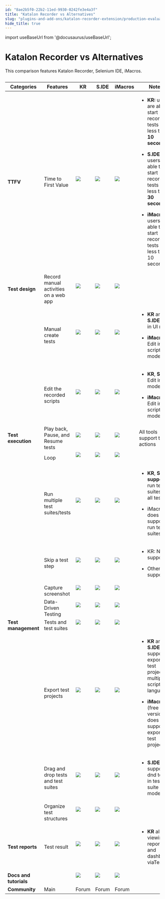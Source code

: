 ```yaml
---
id: "8ae2b5f0-22b2-11ed-9930-0242fe3e4a3f"
title: "Katalon Recorder vs Alternatives"
slug: "plugins-and-add-ons/katalon-recorder-extension/production-evaluation-center/katalon-recorder-vs-alternatives"
hide_title: true
---
```

import useBaseUrl from '@docusaurus/useBaseUrl';

  

# <a id="id" class="anchor_top_offset"/><a id="ariaid-title1" class="anchor_top_offset"/>Katalon Recorder vs Alternatives

  
    
<p xmlns="http://www.w3.org/1999/xhtml" className="p">This comparison features Katalon Recorder, Selenium IDE,   iMacros.</p> 
    
<table xmlns="http://www.w3.org/1999/xhtml" className="table anchor_top_offset" id="id__f15d5642-16ca-4098-b4eb-3ec603e1f2fa"><caption /><thead className="thead">     <tr className>       <th className="entry anchor_top_offset" id="id__f15d5642-16ca-4098-b4eb-3ec603e1f2fa__entry__1">         <strong className="ph b">Categories</strong>       </th>       <th className="entry anchor_top_offset" id="id__f15d5642-16ca-4098-b4eb-3ec603e1f2fa__entry__2">         <strong className="ph b">Features</strong>       </th>       <th className="entry anchor_top_offset" id="id__f15d5642-16ca-4098-b4eb-3ec603e1f2fa__entry__3">         <strong className="ph b">KR</strong>       </th>       <th className="entry anchor_top_offset" id="id__f15d5642-16ca-4098-b4eb-3ec603e1f2fa__entry__4">         <strong className="ph b">S.IDE</strong>       </th>       <th className="entry anchor_top_offset" id="id__f15d5642-16ca-4098-b4eb-3ec603e1f2fa__entry__5">         <strong className="ph b">iMacros</strong>       </th>       <th className="entry anchor_top_offset" id="id__f15d5642-16ca-4098-b4eb-3ec603e1f2fa__entry__6">         <strong className="ph b">Notes</strong>       </th>     </tr>   </thead><tbody className="tbody">     <tr className>       <td className="entry" headers="id__f15d5642-16ca-4098-b4eb-3ec603e1f2fa__entry__1 id__f15d5642-16ca-4098-b4eb-3ec603e1f2fa__entry__2 id__f15d5642-16ca-4098-b4eb-3ec603e1f2fa__entry__3 id__f15d5642-16ca-4098-b4eb-3ec603e1f2fa__entry__4 id__f15d5642-16ca-4098-b4eb-3ec603e1f2fa__entry__5 id__f15d5642-16ca-4098-b4eb-3ec603e1f2fa__entry__6 ">         <strong className="ph b">TTFV</strong>       </td>       <td className="entry" headers="id__f15d5642-16ca-4098-b4eb-3ec603e1f2fa__entry__1 id__f15d5642-16ca-4098-b4eb-3ec603e1f2fa__entry__2 id__f15d5642-16ca-4098-b4eb-3ec603e1f2fa__entry__3 id__f15d5642-16ca-4098-b4eb-3ec603e1f2fa__entry__4 id__f15d5642-16ca-4098-b4eb-3ec603e1f2fa__entry__5 id__f15d5642-16ca-4098-b4eb-3ec603e1f2fa__entry__6 ">Time to First Value</td>       <td className="entry" headers="id__f15d5642-16ca-4098-b4eb-3ec603e1f2fa__entry__1 id__f15d5642-16ca-4098-b4eb-3ec603e1f2fa__entry__2 id__f15d5642-16ca-4098-b4eb-3ec603e1f2fa__entry__3 id__f15d5642-16ca-4098-b4eb-3ec603e1f2fa__entry__4 id__f15d5642-16ca-4098-b4eb-3ec603e1f2fa__entry__5 id__f15d5642-16ca-4098-b4eb-3ec603e1f2fa__entry__6 ">         <img className="image" src={useBaseUrl("https://raw.githubusercontent.com/katalon-studio/docs-images/master/katalon-recorder/docs/jtbd/katalon-recorder-vs-selenium-ide/image1.png")} /><br /><br />       </td>       <td className="entry" headers="id__f15d5642-16ca-4098-b4eb-3ec603e1f2fa__entry__1 id__f15d5642-16ca-4098-b4eb-3ec603e1f2fa__entry__2 id__f15d5642-16ca-4098-b4eb-3ec603e1f2fa__entry__3 id__f15d5642-16ca-4098-b4eb-3ec603e1f2fa__entry__4 id__f15d5642-16ca-4098-b4eb-3ec603e1f2fa__entry__5 id__f15d5642-16ca-4098-b4eb-3ec603e1f2fa__entry__6 ">         <img className="image" src={useBaseUrl("https://raw.githubusercontent.com/katalon-studio/docs-images/master/katalon-recorder/docs/jtbd/katalon-recorder-vs-selenium-ide/image2.png")} /><br /><br />       </td>       <td className="entry" headers="id__f15d5642-16ca-4098-b4eb-3ec603e1f2fa__entry__1 id__f15d5642-16ca-4098-b4eb-3ec603e1f2fa__entry__2 id__f15d5642-16ca-4098-b4eb-3ec603e1f2fa__entry__3 id__f15d5642-16ca-4098-b4eb-3ec603e1f2fa__entry__4 id__f15d5642-16ca-4098-b4eb-3ec603e1f2fa__entry__5 id__f15d5642-16ca-4098-b4eb-3ec603e1f2fa__entry__6 ">         <img className="image" src={useBaseUrl("https://raw.githubusercontent.com/katalon-studio/docs-images/master/katalon-recorder/docs/jtbd/katalon-recorder-vs-selenium-ide/image1.png")} /><br /><br />       </td>       <td className="entry" headers="id__f15d5642-16ca-4098-b4eb-3ec603e1f2fa__entry__1 id__f15d5642-16ca-4098-b4eb-3ec603e1f2fa__entry__2 id__f15d5642-16ca-4098-b4eb-3ec603e1f2fa__entry__3 id__f15d5642-16ca-4098-b4eb-3ec603e1f2fa__entry__4 id__f15d5642-16ca-4098-b4eb-3ec603e1f2fa__entry__5 id__f15d5642-16ca-4098-b4eb-3ec603e1f2fa__entry__6 ">         <ul className="ul">           <li className="li">             <p className="p">               <strong className="ph b">KR:</strong> users are able to start recording tests in               less than <strong className="ph b">10 seconds</strong>             </p>           </li>           <li className="li">             <p className="p">               <strong className="ph b">S.IDE:</strong> users are able to start recording tests               in less then <strong className="ph b">30 seconds</strong>             </p>           </li>           <li className="li">             <p className="p">               <strong className="ph b">iMacros:</strong> users are able to start recording               tests in less than 10 seconds</p>           </li>         </ul>       </td>     </tr>     <tr className>       <td className="entry" headers="id__f15d5642-16ca-4098-b4eb-3ec603e1f2fa__entry__1 id__f15d5642-16ca-4098-b4eb-3ec603e1f2fa__entry__2 id__f15d5642-16ca-4098-b4eb-3ec603e1f2fa__entry__3 id__f15d5642-16ca-4098-b4eb-3ec603e1f2fa__entry__4 id__f15d5642-16ca-4098-b4eb-3ec603e1f2fa__entry__5 id__f15d5642-16ca-4098-b4eb-3ec603e1f2fa__entry__6 ">         <strong className="ph b">Test design</strong>       </td>       <td className="entry" headers="id__f15d5642-16ca-4098-b4eb-3ec603e1f2fa__entry__1 id__f15d5642-16ca-4098-b4eb-3ec603e1f2fa__entry__2 id__f15d5642-16ca-4098-b4eb-3ec603e1f2fa__entry__3 id__f15d5642-16ca-4098-b4eb-3ec603e1f2fa__entry__4 id__f15d5642-16ca-4098-b4eb-3ec603e1f2fa__entry__5 id__f15d5642-16ca-4098-b4eb-3ec603e1f2fa__entry__6 ">Record manual activities on a web app</td>       <td className="entry" headers="id__f15d5642-16ca-4098-b4eb-3ec603e1f2fa__entry__1 id__f15d5642-16ca-4098-b4eb-3ec603e1f2fa__entry__2 id__f15d5642-16ca-4098-b4eb-3ec603e1f2fa__entry__3 id__f15d5642-16ca-4098-b4eb-3ec603e1f2fa__entry__4 id__f15d5642-16ca-4098-b4eb-3ec603e1f2fa__entry__5 id__f15d5642-16ca-4098-b4eb-3ec603e1f2fa__entry__6 ">         <img className="image" src={useBaseUrl("https://raw.githubusercontent.com/katalon-studio/docs-images/master/katalon-recorder/docs/jtbd/katalon-recorder-vs-selenium-ide/image1.png")} /><br /><br />       </td>       <td className="entry" headers="id__f15d5642-16ca-4098-b4eb-3ec603e1f2fa__entry__1 id__f15d5642-16ca-4098-b4eb-3ec603e1f2fa__entry__2 id__f15d5642-16ca-4098-b4eb-3ec603e1f2fa__entry__3 id__f15d5642-16ca-4098-b4eb-3ec603e1f2fa__entry__4 id__f15d5642-16ca-4098-b4eb-3ec603e1f2fa__entry__5 id__f15d5642-16ca-4098-b4eb-3ec603e1f2fa__entry__6 ">         <img className="image" src={useBaseUrl("https://raw.githubusercontent.com/katalon-studio/docs-images/master/katalon-recorder/docs/jtbd/katalon-recorder-vs-selenium-ide/image1.png")} /><br /><br />       </td>       <td className="entry" headers="id__f15d5642-16ca-4098-b4eb-3ec603e1f2fa__entry__1 id__f15d5642-16ca-4098-b4eb-3ec603e1f2fa__entry__2 id__f15d5642-16ca-4098-b4eb-3ec603e1f2fa__entry__3 id__f15d5642-16ca-4098-b4eb-3ec603e1f2fa__entry__4 id__f15d5642-16ca-4098-b4eb-3ec603e1f2fa__entry__5 id__f15d5642-16ca-4098-b4eb-3ec603e1f2fa__entry__6 ">         <img className="image" src={useBaseUrl("https://raw.githubusercontent.com/katalon-studio/docs-images/master/katalon-recorder/docs/jtbd/katalon-recorder-vs-selenium-ide/image1.png")} /><br /><br />       </td>       <td className="entry" headers="id__f15d5642-16ca-4098-b4eb-3ec603e1f2fa__entry__1 id__f15d5642-16ca-4098-b4eb-3ec603e1f2fa__entry__2 id__f15d5642-16ca-4098-b4eb-3ec603e1f2fa__entry__3 id__f15d5642-16ca-4098-b4eb-3ec603e1f2fa__entry__4 id__f15d5642-16ca-4098-b4eb-3ec603e1f2fa__entry__5 id__f15d5642-16ca-4098-b4eb-3ec603e1f2fa__entry__6 ">       </td></tr>     <tr className>       <td className="entry" headers="id__f15d5642-16ca-4098-b4eb-3ec603e1f2fa__entry__1 id__f15d5642-16ca-4098-b4eb-3ec603e1f2fa__entry__2 id__f15d5642-16ca-4098-b4eb-3ec603e1f2fa__entry__3 id__f15d5642-16ca-4098-b4eb-3ec603e1f2fa__entry__4 id__f15d5642-16ca-4098-b4eb-3ec603e1f2fa__entry__5 id__f15d5642-16ca-4098-b4eb-3ec603e1f2fa__entry__6 ">       </td><td className="entry" headers="id__f15d5642-16ca-4098-b4eb-3ec603e1f2fa__entry__1 id__f15d5642-16ca-4098-b4eb-3ec603e1f2fa__entry__2 id__f15d5642-16ca-4098-b4eb-3ec603e1f2fa__entry__3 id__f15d5642-16ca-4098-b4eb-3ec603e1f2fa__entry__4 id__f15d5642-16ca-4098-b4eb-3ec603e1f2fa__entry__5 id__f15d5642-16ca-4098-b4eb-3ec603e1f2fa__entry__6 ">Manual create tests</td>       <td className="entry" headers="id__f15d5642-16ca-4098-b4eb-3ec603e1f2fa__entry__1 id__f15d5642-16ca-4098-b4eb-3ec603e1f2fa__entry__2 id__f15d5642-16ca-4098-b4eb-3ec603e1f2fa__entry__3 id__f15d5642-16ca-4098-b4eb-3ec603e1f2fa__entry__4 id__f15d5642-16ca-4098-b4eb-3ec603e1f2fa__entry__5 id__f15d5642-16ca-4098-b4eb-3ec603e1f2fa__entry__6 ">         <img className="image" src={useBaseUrl("https://raw.githubusercontent.com/katalon-studio/docs-images/master/katalon-recorder/docs/jtbd/katalon-recorder-vs-selenium-ide/image1.png")} /><br /><br />       </td>       <td className="entry" headers="id__f15d5642-16ca-4098-b4eb-3ec603e1f2fa__entry__1 id__f15d5642-16ca-4098-b4eb-3ec603e1f2fa__entry__2 id__f15d5642-16ca-4098-b4eb-3ec603e1f2fa__entry__3 id__f15d5642-16ca-4098-b4eb-3ec603e1f2fa__entry__4 id__f15d5642-16ca-4098-b4eb-3ec603e1f2fa__entry__5 id__f15d5642-16ca-4098-b4eb-3ec603e1f2fa__entry__6 ">         <img className="image" src={useBaseUrl("https://raw.githubusercontent.com/katalon-studio/docs-images/master/katalon-recorder/docs/jtbd/katalon-recorder-vs-selenium-ide/image1.png")} /><br /><br />       </td>       <td className="entry" headers="id__f15d5642-16ca-4098-b4eb-3ec603e1f2fa__entry__1 id__f15d5642-16ca-4098-b4eb-3ec603e1f2fa__entry__2 id__f15d5642-16ca-4098-b4eb-3ec603e1f2fa__entry__3 id__f15d5642-16ca-4098-b4eb-3ec603e1f2fa__entry__4 id__f15d5642-16ca-4098-b4eb-3ec603e1f2fa__entry__5 id__f15d5642-16ca-4098-b4eb-3ec603e1f2fa__entry__6 ">         <img className="image" src={useBaseUrl("https://raw.githubusercontent.com/katalon-studio/docs-images/master/katalon-recorder/docs/jtbd/katalon-recorder-vs-selenium-ide/image1.png")} /><br /><br />       </td>       <td className="entry" headers="id__f15d5642-16ca-4098-b4eb-3ec603e1f2fa__entry__1 id__f15d5642-16ca-4098-b4eb-3ec603e1f2fa__entry__2 id__f15d5642-16ca-4098-b4eb-3ec603e1f2fa__entry__3 id__f15d5642-16ca-4098-b4eb-3ec603e1f2fa__entry__4 id__f15d5642-16ca-4098-b4eb-3ec603e1f2fa__entry__5 id__f15d5642-16ca-4098-b4eb-3ec603e1f2fa__entry__6 ">         <ul className="ul">           <li className="li">             <p className="p">               <strong className="ph b">KR</strong> and <strong className="ph b">S.IDE</strong>: Edit in UI               mode</p>           </li>           <li className="li">             <p className="p">               <strong className="ph b">iMacros</strong>: Edit in scripting mode</p>           </li>         </ul>       </td>     </tr>     <tr className>       <td className="entry" headers="id__f15d5642-16ca-4098-b4eb-3ec603e1f2fa__entry__1 id__f15d5642-16ca-4098-b4eb-3ec603e1f2fa__entry__2 id__f15d5642-16ca-4098-b4eb-3ec603e1f2fa__entry__3 id__f15d5642-16ca-4098-b4eb-3ec603e1f2fa__entry__4 id__f15d5642-16ca-4098-b4eb-3ec603e1f2fa__entry__5 id__f15d5642-16ca-4098-b4eb-3ec603e1f2fa__entry__6 ">       </td><td className="entry" headers="id__f15d5642-16ca-4098-b4eb-3ec603e1f2fa__entry__1 id__f15d5642-16ca-4098-b4eb-3ec603e1f2fa__entry__2 id__f15d5642-16ca-4098-b4eb-3ec603e1f2fa__entry__3 id__f15d5642-16ca-4098-b4eb-3ec603e1f2fa__entry__4 id__f15d5642-16ca-4098-b4eb-3ec603e1f2fa__entry__5 id__f15d5642-16ca-4098-b4eb-3ec603e1f2fa__entry__6 ">Edit the recorded scripts</td>       <td className="entry" headers="id__f15d5642-16ca-4098-b4eb-3ec603e1f2fa__entry__1 id__f15d5642-16ca-4098-b4eb-3ec603e1f2fa__entry__2 id__f15d5642-16ca-4098-b4eb-3ec603e1f2fa__entry__3 id__f15d5642-16ca-4098-b4eb-3ec603e1f2fa__entry__4 id__f15d5642-16ca-4098-b4eb-3ec603e1f2fa__entry__5 id__f15d5642-16ca-4098-b4eb-3ec603e1f2fa__entry__6 ">         <img className="image" src={useBaseUrl("https://raw.githubusercontent.com/katalon-studio/docs-images/master/katalon-recorder/docs/jtbd/katalon-recorder-vs-selenium-ide/image1.png")} /><br /><br />       </td>       <td className="entry" headers="id__f15d5642-16ca-4098-b4eb-3ec603e1f2fa__entry__1 id__f15d5642-16ca-4098-b4eb-3ec603e1f2fa__entry__2 id__f15d5642-16ca-4098-b4eb-3ec603e1f2fa__entry__3 id__f15d5642-16ca-4098-b4eb-3ec603e1f2fa__entry__4 id__f15d5642-16ca-4098-b4eb-3ec603e1f2fa__entry__5 id__f15d5642-16ca-4098-b4eb-3ec603e1f2fa__entry__6 ">         <img className="image" src={useBaseUrl("https://raw.githubusercontent.com/katalon-studio/docs-images/master/katalon-recorder/docs/jtbd/katalon-recorder-vs-selenium-ide/image1.png")} /><br /><br />       </td>       <td className="entry" headers="id__f15d5642-16ca-4098-b4eb-3ec603e1f2fa__entry__1 id__f15d5642-16ca-4098-b4eb-3ec603e1f2fa__entry__2 id__f15d5642-16ca-4098-b4eb-3ec603e1f2fa__entry__3 id__f15d5642-16ca-4098-b4eb-3ec603e1f2fa__entry__4 id__f15d5642-16ca-4098-b4eb-3ec603e1f2fa__entry__5 id__f15d5642-16ca-4098-b4eb-3ec603e1f2fa__entry__6 ">         <img className="image" src={useBaseUrl("https://raw.githubusercontent.com/katalon-studio/docs-images/master/katalon-recorder/docs/jtbd/katalon-recorder-vs-selenium-ide/image1.png")} /><br /><br />       </td>       <td className="entry" headers="id__f15d5642-16ca-4098-b4eb-3ec603e1f2fa__entry__1 id__f15d5642-16ca-4098-b4eb-3ec603e1f2fa__entry__2 id__f15d5642-16ca-4098-b4eb-3ec603e1f2fa__entry__3 id__f15d5642-16ca-4098-b4eb-3ec603e1f2fa__entry__4 id__f15d5642-16ca-4098-b4eb-3ec603e1f2fa__entry__5 id__f15d5642-16ca-4098-b4eb-3ec603e1f2fa__entry__6 ">         <ul className="ul">           <li className="li">             <p className="p">               <strong className="ph b">KR</strong>, <strong className="ph b">S.IDE</strong>: Edit in UI mode</p>           </li>           <li className="li">             <p className="p">               <strong className="ph b">iMacros</strong>: Edit in scripting mode</p>           </li>         </ul>       </td>     </tr>     <tr className>       <td className="entry" headers="id__f15d5642-16ca-4098-b4eb-3ec603e1f2fa__entry__1 id__f15d5642-16ca-4098-b4eb-3ec603e1f2fa__entry__2 id__f15d5642-16ca-4098-b4eb-3ec603e1f2fa__entry__3 id__f15d5642-16ca-4098-b4eb-3ec603e1f2fa__entry__4 id__f15d5642-16ca-4098-b4eb-3ec603e1f2fa__entry__5 id__f15d5642-16ca-4098-b4eb-3ec603e1f2fa__entry__6 ">         <strong className="ph b">Test execution</strong>       </td>       <td className="entry" headers="id__f15d5642-16ca-4098-b4eb-3ec603e1f2fa__entry__1 id__f15d5642-16ca-4098-b4eb-3ec603e1f2fa__entry__2 id__f15d5642-16ca-4098-b4eb-3ec603e1f2fa__entry__3 id__f15d5642-16ca-4098-b4eb-3ec603e1f2fa__entry__4 id__f15d5642-16ca-4098-b4eb-3ec603e1f2fa__entry__5 id__f15d5642-16ca-4098-b4eb-3ec603e1f2fa__entry__6 ">Play back, Pause, and Resume tests</td>       <td className="entry" headers="id__f15d5642-16ca-4098-b4eb-3ec603e1f2fa__entry__1 id__f15d5642-16ca-4098-b4eb-3ec603e1f2fa__entry__2 id__f15d5642-16ca-4098-b4eb-3ec603e1f2fa__entry__3 id__f15d5642-16ca-4098-b4eb-3ec603e1f2fa__entry__4 id__f15d5642-16ca-4098-b4eb-3ec603e1f2fa__entry__5 id__f15d5642-16ca-4098-b4eb-3ec603e1f2fa__entry__6 ">         <img className="image" src={useBaseUrl("https://raw.githubusercontent.com/katalon-studio/docs-images/master/katalon-recorder/docs/jtbd/katalon-recorder-vs-selenium-ide/image1.png")} /><br /><br />       </td>       <td className="entry" headers="id__f15d5642-16ca-4098-b4eb-3ec603e1f2fa__entry__1 id__f15d5642-16ca-4098-b4eb-3ec603e1f2fa__entry__2 id__f15d5642-16ca-4098-b4eb-3ec603e1f2fa__entry__3 id__f15d5642-16ca-4098-b4eb-3ec603e1f2fa__entry__4 id__f15d5642-16ca-4098-b4eb-3ec603e1f2fa__entry__5 id__f15d5642-16ca-4098-b4eb-3ec603e1f2fa__entry__6 ">         <img className="image" src={useBaseUrl("https://raw.githubusercontent.com/katalon-studio/docs-images/master/katalon-recorder/docs/jtbd/katalon-recorder-vs-selenium-ide/image1.png")} /><br /><br />       </td>       <td className="entry" headers="id__f15d5642-16ca-4098-b4eb-3ec603e1f2fa__entry__1 id__f15d5642-16ca-4098-b4eb-3ec603e1f2fa__entry__2 id__f15d5642-16ca-4098-b4eb-3ec603e1f2fa__entry__3 id__f15d5642-16ca-4098-b4eb-3ec603e1f2fa__entry__4 id__f15d5642-16ca-4098-b4eb-3ec603e1f2fa__entry__5 id__f15d5642-16ca-4098-b4eb-3ec603e1f2fa__entry__6 ">         <img className="image" src={useBaseUrl("https://raw.githubusercontent.com/katalon-studio/docs-images/master/katalon-recorder/docs/jtbd/katalon-recorder-vs-selenium-ide/image1.png")} /><br /><br />       </td>       <td className="entry" headers="id__f15d5642-16ca-4098-b4eb-3ec603e1f2fa__entry__1 id__f15d5642-16ca-4098-b4eb-3ec603e1f2fa__entry__2 id__f15d5642-16ca-4098-b4eb-3ec603e1f2fa__entry__3 id__f15d5642-16ca-4098-b4eb-3ec603e1f2fa__entry__4 id__f15d5642-16ca-4098-b4eb-3ec603e1f2fa__entry__5 id__f15d5642-16ca-4098-b4eb-3ec603e1f2fa__entry__6 ">All tools support these actions</td>     </tr>     <tr className>       <td className="entry" headers="id__f15d5642-16ca-4098-b4eb-3ec603e1f2fa__entry__1 id__f15d5642-16ca-4098-b4eb-3ec603e1f2fa__entry__2 id__f15d5642-16ca-4098-b4eb-3ec603e1f2fa__entry__3 id__f15d5642-16ca-4098-b4eb-3ec603e1f2fa__entry__4 id__f15d5642-16ca-4098-b4eb-3ec603e1f2fa__entry__5 id__f15d5642-16ca-4098-b4eb-3ec603e1f2fa__entry__6 ">       </td><td className="entry" headers="id__f15d5642-16ca-4098-b4eb-3ec603e1f2fa__entry__1 id__f15d5642-16ca-4098-b4eb-3ec603e1f2fa__entry__2 id__f15d5642-16ca-4098-b4eb-3ec603e1f2fa__entry__3 id__f15d5642-16ca-4098-b4eb-3ec603e1f2fa__entry__4 id__f15d5642-16ca-4098-b4eb-3ec603e1f2fa__entry__5 id__f15d5642-16ca-4098-b4eb-3ec603e1f2fa__entry__6 ">Loop</td>       <td className="entry" headers="id__f15d5642-16ca-4098-b4eb-3ec603e1f2fa__entry__1 id__f15d5642-16ca-4098-b4eb-3ec603e1f2fa__entry__2 id__f15d5642-16ca-4098-b4eb-3ec603e1f2fa__entry__3 id__f15d5642-16ca-4098-b4eb-3ec603e1f2fa__entry__4 id__f15d5642-16ca-4098-b4eb-3ec603e1f2fa__entry__5 id__f15d5642-16ca-4098-b4eb-3ec603e1f2fa__entry__6 ">         <img className="image" src={useBaseUrl("https://raw.githubusercontent.com/katalon-studio/docs-images/master/katalon-recorder/docs/jtbd/katalon-recorder-vs-selenium-ide/image1.png")} /><br /><br />       </td>       <td className="entry" headers="id__f15d5642-16ca-4098-b4eb-3ec603e1f2fa__entry__1 id__f15d5642-16ca-4098-b4eb-3ec603e1f2fa__entry__2 id__f15d5642-16ca-4098-b4eb-3ec603e1f2fa__entry__3 id__f15d5642-16ca-4098-b4eb-3ec603e1f2fa__entry__4 id__f15d5642-16ca-4098-b4eb-3ec603e1f2fa__entry__5 id__f15d5642-16ca-4098-b4eb-3ec603e1f2fa__entry__6 ">         <img className="image" src={useBaseUrl("https://raw.githubusercontent.com/katalon-studio/docs-images/master/katalon-recorder/docs/jtbd/katalon-recorder-vs-selenium-ide/image1.png")} /><br /><br />       </td>       <td className="entry" headers="id__f15d5642-16ca-4098-b4eb-3ec603e1f2fa__entry__1 id__f15d5642-16ca-4098-b4eb-3ec603e1f2fa__entry__2 id__f15d5642-16ca-4098-b4eb-3ec603e1f2fa__entry__3 id__f15d5642-16ca-4098-b4eb-3ec603e1f2fa__entry__4 id__f15d5642-16ca-4098-b4eb-3ec603e1f2fa__entry__5 id__f15d5642-16ca-4098-b4eb-3ec603e1f2fa__entry__6 ">         <img className="image" src={useBaseUrl("https://raw.githubusercontent.com/katalon-studio/docs-images/master/katalon-recorder/docs/jtbd/katalon-recorder-vs-selenium-ide/image1.png")} /><br /><br />       </td>       <td className="entry" headers="id__f15d5642-16ca-4098-b4eb-3ec603e1f2fa__entry__1 id__f15d5642-16ca-4098-b4eb-3ec603e1f2fa__entry__2 id__f15d5642-16ca-4098-b4eb-3ec603e1f2fa__entry__3 id__f15d5642-16ca-4098-b4eb-3ec603e1f2fa__entry__4 id__f15d5642-16ca-4098-b4eb-3ec603e1f2fa__entry__5 id__f15d5642-16ca-4098-b4eb-3ec603e1f2fa__entry__6 ">       </td></tr>     <tr className>       <td className="entry" headers="id__f15d5642-16ca-4098-b4eb-3ec603e1f2fa__entry__1 id__f15d5642-16ca-4098-b4eb-3ec603e1f2fa__entry__2 id__f15d5642-16ca-4098-b4eb-3ec603e1f2fa__entry__3 id__f15d5642-16ca-4098-b4eb-3ec603e1f2fa__entry__4 id__f15d5642-16ca-4098-b4eb-3ec603e1f2fa__entry__5 id__f15d5642-16ca-4098-b4eb-3ec603e1f2fa__entry__6 ">       </td><td className="entry" headers="id__f15d5642-16ca-4098-b4eb-3ec603e1f2fa__entry__1 id__f15d5642-16ca-4098-b4eb-3ec603e1f2fa__entry__2 id__f15d5642-16ca-4098-b4eb-3ec603e1f2fa__entry__3 id__f15d5642-16ca-4098-b4eb-3ec603e1f2fa__entry__4 id__f15d5642-16ca-4098-b4eb-3ec603e1f2fa__entry__5 id__f15d5642-16ca-4098-b4eb-3ec603e1f2fa__entry__6 ">Run multiple test suites/tests</td>       <td className="entry" headers="id__f15d5642-16ca-4098-b4eb-3ec603e1f2fa__entry__1 id__f15d5642-16ca-4098-b4eb-3ec603e1f2fa__entry__2 id__f15d5642-16ca-4098-b4eb-3ec603e1f2fa__entry__3 id__f15d5642-16ca-4098-b4eb-3ec603e1f2fa__entry__4 id__f15d5642-16ca-4098-b4eb-3ec603e1f2fa__entry__5 id__f15d5642-16ca-4098-b4eb-3ec603e1f2fa__entry__6 ">         <img className="image" src={useBaseUrl("https://raw.githubusercontent.com/katalon-studio/docs-images/master/katalon-recorder/docs/jtbd/katalon-recorder-vs-selenium-ide/image1.png")} /><br /><br />       </td>       <td className="entry" headers="id__f15d5642-16ca-4098-b4eb-3ec603e1f2fa__entry__1 id__f15d5642-16ca-4098-b4eb-3ec603e1f2fa__entry__2 id__f15d5642-16ca-4098-b4eb-3ec603e1f2fa__entry__3 id__f15d5642-16ca-4098-b4eb-3ec603e1f2fa__entry__4 id__f15d5642-16ca-4098-b4eb-3ec603e1f2fa__entry__5 id__f15d5642-16ca-4098-b4eb-3ec603e1f2fa__entry__6 ">         <img className="image" src={useBaseUrl("https://raw.githubusercontent.com/katalon-studio/docs-images/master/katalon-recorder/docs/jtbd/katalon-recorder-vs-selenium-ide/image1.png")} /><br /><br />       </td>       <td className="entry" headers="id__f15d5642-16ca-4098-b4eb-3ec603e1f2fa__entry__1 id__f15d5642-16ca-4098-b4eb-3ec603e1f2fa__entry__2 id__f15d5642-16ca-4098-b4eb-3ec603e1f2fa__entry__3 id__f15d5642-16ca-4098-b4eb-3ec603e1f2fa__entry__4 id__f15d5642-16ca-4098-b4eb-3ec603e1f2fa__entry__5 id__f15d5642-16ca-4098-b4eb-3ec603e1f2fa__entry__6 ">         <img className="image" src={useBaseUrl("https://raw.githubusercontent.com/katalon-studio/docs-images/master/katalon-recorder/docs/jtbd/katalon-recorder-vs-selenium-ide/image3.png")} /><br /><br />       </td>       <td className="entry" headers="id__f15d5642-16ca-4098-b4eb-3ec603e1f2fa__entry__1 id__f15d5642-16ca-4098-b4eb-3ec603e1f2fa__entry__2 id__f15d5642-16ca-4098-b4eb-3ec603e1f2fa__entry__3 id__f15d5642-16ca-4098-b4eb-3ec603e1f2fa__entry__4 id__f15d5642-16ca-4098-b4eb-3ec603e1f2fa__entry__5 id__f15d5642-16ca-4098-b4eb-3ec603e1f2fa__entry__6 ">         <ul className="ul">           <li className="li">             <p className="p">               <strong className="ph b">KR</strong>, <strong className="ph b">S.IDE</strong>               <strong className="ph b">support</strong> run test suites and all tests</p>           </li>           <li className="li">             <p className="p">iMacros does not support run test suites</p>           </li>         </ul>       </td>     </tr>     <tr className>       <td className="entry" headers="id__f15d5642-16ca-4098-b4eb-3ec603e1f2fa__entry__1 id__f15d5642-16ca-4098-b4eb-3ec603e1f2fa__entry__2 id__f15d5642-16ca-4098-b4eb-3ec603e1f2fa__entry__3 id__f15d5642-16ca-4098-b4eb-3ec603e1f2fa__entry__4 id__f15d5642-16ca-4098-b4eb-3ec603e1f2fa__entry__5 id__f15d5642-16ca-4098-b4eb-3ec603e1f2fa__entry__6 ">       </td><td className="entry" headers="id__f15d5642-16ca-4098-b4eb-3ec603e1f2fa__entry__1 id__f15d5642-16ca-4098-b4eb-3ec603e1f2fa__entry__2 id__f15d5642-16ca-4098-b4eb-3ec603e1f2fa__entry__3 id__f15d5642-16ca-4098-b4eb-3ec603e1f2fa__entry__4 id__f15d5642-16ca-4098-b4eb-3ec603e1f2fa__entry__5 id__f15d5642-16ca-4098-b4eb-3ec603e1f2fa__entry__6 ">Skip a test step</td>       <td className="entry" headers="id__f15d5642-16ca-4098-b4eb-3ec603e1f2fa__entry__1 id__f15d5642-16ca-4098-b4eb-3ec603e1f2fa__entry__2 id__f15d5642-16ca-4098-b4eb-3ec603e1f2fa__entry__3 id__f15d5642-16ca-4098-b4eb-3ec603e1f2fa__entry__4 id__f15d5642-16ca-4098-b4eb-3ec603e1f2fa__entry__5 id__f15d5642-16ca-4098-b4eb-3ec603e1f2fa__entry__6 ">         <img className="image" src={useBaseUrl("https://raw.githubusercontent.com/katalon-studio/docs-images/master/katalon-recorder/docs/jtbd/katalon-recorder-vs-selenium-ide/image3.png")} /><br /><br />       </td>       <td className="entry" headers="id__f15d5642-16ca-4098-b4eb-3ec603e1f2fa__entry__1 id__f15d5642-16ca-4098-b4eb-3ec603e1f2fa__entry__2 id__f15d5642-16ca-4098-b4eb-3ec603e1f2fa__entry__3 id__f15d5642-16ca-4098-b4eb-3ec603e1f2fa__entry__4 id__f15d5642-16ca-4098-b4eb-3ec603e1f2fa__entry__5 id__f15d5642-16ca-4098-b4eb-3ec603e1f2fa__entry__6 ">         <img className="image" src={useBaseUrl("https://raw.githubusercontent.com/katalon-studio/docs-images/master/katalon-recorder/docs/jtbd/katalon-recorder-vs-selenium-ide/image1.png")} /><br /><br />       </td>       <td className="entry" headers="id__f15d5642-16ca-4098-b4eb-3ec603e1f2fa__entry__1 id__f15d5642-16ca-4098-b4eb-3ec603e1f2fa__entry__2 id__f15d5642-16ca-4098-b4eb-3ec603e1f2fa__entry__3 id__f15d5642-16ca-4098-b4eb-3ec603e1f2fa__entry__4 id__f15d5642-16ca-4098-b4eb-3ec603e1f2fa__entry__5 id__f15d5642-16ca-4098-b4eb-3ec603e1f2fa__entry__6 ">         <img className="image" src={useBaseUrl("https://raw.githubusercontent.com/katalon-studio/docs-images/master/katalon-recorder/docs/jtbd/katalon-recorder-vs-selenium-ide/image1.png")} /><br /><br />       </td>       <td className="entry" headers="id__f15d5642-16ca-4098-b4eb-3ec603e1f2fa__entry__1 id__f15d5642-16ca-4098-b4eb-3ec603e1f2fa__entry__2 id__f15d5642-16ca-4098-b4eb-3ec603e1f2fa__entry__3 id__f15d5642-16ca-4098-b4eb-3ec603e1f2fa__entry__4 id__f15d5642-16ca-4098-b4eb-3ec603e1f2fa__entry__5 id__f15d5642-16ca-4098-b4eb-3ec603e1f2fa__entry__6 ">         <ul className="ul">           <li className="li">             <p className="p">KR: Not support</p>           </li>           <li className="li">             <p className="p">Others: support</p>           </li>         </ul>       </td>     </tr>     <tr className>       <td className="entry" headers="id__f15d5642-16ca-4098-b4eb-3ec603e1f2fa__entry__1 id__f15d5642-16ca-4098-b4eb-3ec603e1f2fa__entry__2 id__f15d5642-16ca-4098-b4eb-3ec603e1f2fa__entry__3 id__f15d5642-16ca-4098-b4eb-3ec603e1f2fa__entry__4 id__f15d5642-16ca-4098-b4eb-3ec603e1f2fa__entry__5 id__f15d5642-16ca-4098-b4eb-3ec603e1f2fa__entry__6 ">       </td><td className="entry" headers="id__f15d5642-16ca-4098-b4eb-3ec603e1f2fa__entry__1 id__f15d5642-16ca-4098-b4eb-3ec603e1f2fa__entry__2 id__f15d5642-16ca-4098-b4eb-3ec603e1f2fa__entry__3 id__f15d5642-16ca-4098-b4eb-3ec603e1f2fa__entry__4 id__f15d5642-16ca-4098-b4eb-3ec603e1f2fa__entry__5 id__f15d5642-16ca-4098-b4eb-3ec603e1f2fa__entry__6 ">Capture screenshot</td>       <td className="entry" headers="id__f15d5642-16ca-4098-b4eb-3ec603e1f2fa__entry__1 id__f15d5642-16ca-4098-b4eb-3ec603e1f2fa__entry__2 id__f15d5642-16ca-4098-b4eb-3ec603e1f2fa__entry__3 id__f15d5642-16ca-4098-b4eb-3ec603e1f2fa__entry__4 id__f15d5642-16ca-4098-b4eb-3ec603e1f2fa__entry__5 id__f15d5642-16ca-4098-b4eb-3ec603e1f2fa__entry__6 ">         <img className="image" src={useBaseUrl("https://raw.githubusercontent.com/katalon-studio/docs-images/master/katalon-recorder/docs/jtbd/katalon-recorder-vs-selenium-ide/image1.png")} /><br /><br />       </td>       <td className="entry" headers="id__f15d5642-16ca-4098-b4eb-3ec603e1f2fa__entry__1 id__f15d5642-16ca-4098-b4eb-3ec603e1f2fa__entry__2 id__f15d5642-16ca-4098-b4eb-3ec603e1f2fa__entry__3 id__f15d5642-16ca-4098-b4eb-3ec603e1f2fa__entry__4 id__f15d5642-16ca-4098-b4eb-3ec603e1f2fa__entry__5 id__f15d5642-16ca-4098-b4eb-3ec603e1f2fa__entry__6 ">         <img className="image" src={useBaseUrl("https://raw.githubusercontent.com/katalon-studio/docs-images/master/katalon-recorder/docs/jtbd/katalon-recorder-vs-selenium-ide/image3.png")} /><br /><br />       </td>       <td className="entry" headers="id__f15d5642-16ca-4098-b4eb-3ec603e1f2fa__entry__1 id__f15d5642-16ca-4098-b4eb-3ec603e1f2fa__entry__2 id__f15d5642-16ca-4098-b4eb-3ec603e1f2fa__entry__3 id__f15d5642-16ca-4098-b4eb-3ec603e1f2fa__entry__4 id__f15d5642-16ca-4098-b4eb-3ec603e1f2fa__entry__5 id__f15d5642-16ca-4098-b4eb-3ec603e1f2fa__entry__6 ">         <img className="image" src={useBaseUrl("https://raw.githubusercontent.com/katalon-studio/docs-images/master/katalon-recorder/docs/jtbd/katalon-recorder-vs-selenium-ide/image3.png")} /><br /><br />       </td>       <td className="entry" headers="id__f15d5642-16ca-4098-b4eb-3ec603e1f2fa__entry__1 id__f15d5642-16ca-4098-b4eb-3ec603e1f2fa__entry__2 id__f15d5642-16ca-4098-b4eb-3ec603e1f2fa__entry__3 id__f15d5642-16ca-4098-b4eb-3ec603e1f2fa__entry__4 id__f15d5642-16ca-4098-b4eb-3ec603e1f2fa__entry__5 id__f15d5642-16ca-4098-b4eb-3ec603e1f2fa__entry__6 ">       </td></tr>     <tr className>       <td className="entry" headers="id__f15d5642-16ca-4098-b4eb-3ec603e1f2fa__entry__1 id__f15d5642-16ca-4098-b4eb-3ec603e1f2fa__entry__2 id__f15d5642-16ca-4098-b4eb-3ec603e1f2fa__entry__3 id__f15d5642-16ca-4098-b4eb-3ec603e1f2fa__entry__4 id__f15d5642-16ca-4098-b4eb-3ec603e1f2fa__entry__5 id__f15d5642-16ca-4098-b4eb-3ec603e1f2fa__entry__6 ">       </td><td className="entry" headers="id__f15d5642-16ca-4098-b4eb-3ec603e1f2fa__entry__1 id__f15d5642-16ca-4098-b4eb-3ec603e1f2fa__entry__2 id__f15d5642-16ca-4098-b4eb-3ec603e1f2fa__entry__3 id__f15d5642-16ca-4098-b4eb-3ec603e1f2fa__entry__4 id__f15d5642-16ca-4098-b4eb-3ec603e1f2fa__entry__5 id__f15d5642-16ca-4098-b4eb-3ec603e1f2fa__entry__6 ">Data-Driven Testing</td>       <td className="entry" headers="id__f15d5642-16ca-4098-b4eb-3ec603e1f2fa__entry__1 id__f15d5642-16ca-4098-b4eb-3ec603e1f2fa__entry__2 id__f15d5642-16ca-4098-b4eb-3ec603e1f2fa__entry__3 id__f15d5642-16ca-4098-b4eb-3ec603e1f2fa__entry__4 id__f15d5642-16ca-4098-b4eb-3ec603e1f2fa__entry__5 id__f15d5642-16ca-4098-b4eb-3ec603e1f2fa__entry__6 ">         <img className="image" src={useBaseUrl("https://raw.githubusercontent.com/katalon-studio/docs-images/master/katalon-recorder/docs/jtbd/katalon-recorder-vs-selenium-ide/image1.png")} /><br /><br />       </td>       <td className="entry" headers="id__f15d5642-16ca-4098-b4eb-3ec603e1f2fa__entry__1 id__f15d5642-16ca-4098-b4eb-3ec603e1f2fa__entry__2 id__f15d5642-16ca-4098-b4eb-3ec603e1f2fa__entry__3 id__f15d5642-16ca-4098-b4eb-3ec603e1f2fa__entry__4 id__f15d5642-16ca-4098-b4eb-3ec603e1f2fa__entry__5 id__f15d5642-16ca-4098-b4eb-3ec603e1f2fa__entry__6 ">         <img className="image" src={useBaseUrl("https://raw.githubusercontent.com/katalon-studio/docs-images/master/katalon-recorder/docs/jtbd/katalon-recorder-vs-selenium-ide/image3.png")} /><br /><br />       </td>       <td className="entry" headers="id__f15d5642-16ca-4098-b4eb-3ec603e1f2fa__entry__1 id__f15d5642-16ca-4098-b4eb-3ec603e1f2fa__entry__2 id__f15d5642-16ca-4098-b4eb-3ec603e1f2fa__entry__3 id__f15d5642-16ca-4098-b4eb-3ec603e1f2fa__entry__4 id__f15d5642-16ca-4098-b4eb-3ec603e1f2fa__entry__5 id__f15d5642-16ca-4098-b4eb-3ec603e1f2fa__entry__6 ">         <img className="image" src={useBaseUrl("https://raw.githubusercontent.com/katalon-studio/docs-images/master/katalon-recorder/docs/jtbd/katalon-recorder-vs-selenium-ide/image3.png")} /><br /><br />       </td>       <td className="entry" headers="id__f15d5642-16ca-4098-b4eb-3ec603e1f2fa__entry__1 id__f15d5642-16ca-4098-b4eb-3ec603e1f2fa__entry__2 id__f15d5642-16ca-4098-b4eb-3ec603e1f2fa__entry__3 id__f15d5642-16ca-4098-b4eb-3ec603e1f2fa__entry__4 id__f15d5642-16ca-4098-b4eb-3ec603e1f2fa__entry__5 id__f15d5642-16ca-4098-b4eb-3ec603e1f2fa__entry__6 ">       </td></tr>     <tr className>       <td className="entry" headers="id__f15d5642-16ca-4098-b4eb-3ec603e1f2fa__entry__1 id__f15d5642-16ca-4098-b4eb-3ec603e1f2fa__entry__2 id__f15d5642-16ca-4098-b4eb-3ec603e1f2fa__entry__3 id__f15d5642-16ca-4098-b4eb-3ec603e1f2fa__entry__4 id__f15d5642-16ca-4098-b4eb-3ec603e1f2fa__entry__5 id__f15d5642-16ca-4098-b4eb-3ec603e1f2fa__entry__6 ">         <strong className="ph b">Test management</strong>       </td>       <td className="entry" headers="id__f15d5642-16ca-4098-b4eb-3ec603e1f2fa__entry__1 id__f15d5642-16ca-4098-b4eb-3ec603e1f2fa__entry__2 id__f15d5642-16ca-4098-b4eb-3ec603e1f2fa__entry__3 id__f15d5642-16ca-4098-b4eb-3ec603e1f2fa__entry__4 id__f15d5642-16ca-4098-b4eb-3ec603e1f2fa__entry__5 id__f15d5642-16ca-4098-b4eb-3ec603e1f2fa__entry__6 ">Tests and test suites</td>       <td className="entry" headers="id__f15d5642-16ca-4098-b4eb-3ec603e1f2fa__entry__1 id__f15d5642-16ca-4098-b4eb-3ec603e1f2fa__entry__2 id__f15d5642-16ca-4098-b4eb-3ec603e1f2fa__entry__3 id__f15d5642-16ca-4098-b4eb-3ec603e1f2fa__entry__4 id__f15d5642-16ca-4098-b4eb-3ec603e1f2fa__entry__5 id__f15d5642-16ca-4098-b4eb-3ec603e1f2fa__entry__6 ">         <img className="image" src={useBaseUrl("https://raw.githubusercontent.com/katalon-studio/docs-images/master/katalon-recorder/docs/jtbd/katalon-recorder-vs-selenium-ide/image1.png")} /><br /><br />       </td>       <td className="entry" headers="id__f15d5642-16ca-4098-b4eb-3ec603e1f2fa__entry__1 id__f15d5642-16ca-4098-b4eb-3ec603e1f2fa__entry__2 id__f15d5642-16ca-4098-b4eb-3ec603e1f2fa__entry__3 id__f15d5642-16ca-4098-b4eb-3ec603e1f2fa__entry__4 id__f15d5642-16ca-4098-b4eb-3ec603e1f2fa__entry__5 id__f15d5642-16ca-4098-b4eb-3ec603e1f2fa__entry__6 ">         <img className="image" src={useBaseUrl("https://raw.githubusercontent.com/katalon-studio/docs-images/master/katalon-recorder/docs/jtbd/katalon-recorder-vs-selenium-ide/image1.png")} /><br /><br />       </td>       <td className="entry" headers="id__f15d5642-16ca-4098-b4eb-3ec603e1f2fa__entry__1 id__f15d5642-16ca-4098-b4eb-3ec603e1f2fa__entry__2 id__f15d5642-16ca-4098-b4eb-3ec603e1f2fa__entry__3 id__f15d5642-16ca-4098-b4eb-3ec603e1f2fa__entry__4 id__f15d5642-16ca-4098-b4eb-3ec603e1f2fa__entry__5 id__f15d5642-16ca-4098-b4eb-3ec603e1f2fa__entry__6 ">         <img className="image" src={useBaseUrl("https://raw.githubusercontent.com/katalon-studio/docs-images/master/katalon-recorder/docs/jtbd/katalon-recorder-vs-selenium-ide/image1.png")} /><br /><br />       </td>       <td className="entry" headers="id__f15d5642-16ca-4098-b4eb-3ec603e1f2fa__entry__1 id__f15d5642-16ca-4098-b4eb-3ec603e1f2fa__entry__2 id__f15d5642-16ca-4098-b4eb-3ec603e1f2fa__entry__3 id__f15d5642-16ca-4098-b4eb-3ec603e1f2fa__entry__4 id__f15d5642-16ca-4098-b4eb-3ec603e1f2fa__entry__5 id__f15d5642-16ca-4098-b4eb-3ec603e1f2fa__entry__6 ">       </td></tr>     <tr className>       <td className="entry" headers="id__f15d5642-16ca-4098-b4eb-3ec603e1f2fa__entry__1 id__f15d5642-16ca-4098-b4eb-3ec603e1f2fa__entry__2 id__f15d5642-16ca-4098-b4eb-3ec603e1f2fa__entry__3 id__f15d5642-16ca-4098-b4eb-3ec603e1f2fa__entry__4 id__f15d5642-16ca-4098-b4eb-3ec603e1f2fa__entry__5 id__f15d5642-16ca-4098-b4eb-3ec603e1f2fa__entry__6 ">       </td><td className="entry" headers="id__f15d5642-16ca-4098-b4eb-3ec603e1f2fa__entry__1 id__f15d5642-16ca-4098-b4eb-3ec603e1f2fa__entry__2 id__f15d5642-16ca-4098-b4eb-3ec603e1f2fa__entry__3 id__f15d5642-16ca-4098-b4eb-3ec603e1f2fa__entry__4 id__f15d5642-16ca-4098-b4eb-3ec603e1f2fa__entry__5 id__f15d5642-16ca-4098-b4eb-3ec603e1f2fa__entry__6 ">Export test projects</td>       <td className="entry" headers="id__f15d5642-16ca-4098-b4eb-3ec603e1f2fa__entry__1 id__f15d5642-16ca-4098-b4eb-3ec603e1f2fa__entry__2 id__f15d5642-16ca-4098-b4eb-3ec603e1f2fa__entry__3 id__f15d5642-16ca-4098-b4eb-3ec603e1f2fa__entry__4 id__f15d5642-16ca-4098-b4eb-3ec603e1f2fa__entry__5 id__f15d5642-16ca-4098-b4eb-3ec603e1f2fa__entry__6 ">         <img className="image" src={useBaseUrl("https://raw.githubusercontent.com/katalon-studio/docs-images/master/katalon-recorder/docs/jtbd/katalon-recorder-vs-selenium-ide/image1.png")} /><br /><br />       </td>       <td className="entry" headers="id__f15d5642-16ca-4098-b4eb-3ec603e1f2fa__entry__1 id__f15d5642-16ca-4098-b4eb-3ec603e1f2fa__entry__2 id__f15d5642-16ca-4098-b4eb-3ec603e1f2fa__entry__3 id__f15d5642-16ca-4098-b4eb-3ec603e1f2fa__entry__4 id__f15d5642-16ca-4098-b4eb-3ec603e1f2fa__entry__5 id__f15d5642-16ca-4098-b4eb-3ec603e1f2fa__entry__6 ">         <img className="image" src={useBaseUrl("https://raw.githubusercontent.com/katalon-studio/docs-images/master/katalon-recorder/docs/jtbd/katalon-recorder-vs-selenium-ide/image1.png")} /><br /><br />       </td>       <td className="entry" headers="id__f15d5642-16ca-4098-b4eb-3ec603e1f2fa__entry__1 id__f15d5642-16ca-4098-b4eb-3ec603e1f2fa__entry__2 id__f15d5642-16ca-4098-b4eb-3ec603e1f2fa__entry__3 id__f15d5642-16ca-4098-b4eb-3ec603e1f2fa__entry__4 id__f15d5642-16ca-4098-b4eb-3ec603e1f2fa__entry__5 id__f15d5642-16ca-4098-b4eb-3ec603e1f2fa__entry__6 ">         <img className="image" src={useBaseUrl("https://raw.githubusercontent.com/katalon-studio/docs-images/master/katalon-recorder/docs/jtbd/katalon-recorder-vs-selenium-ide/image2.png")} /><br /><br />       </td>       <td className="entry" headers="id__f15d5642-16ca-4098-b4eb-3ec603e1f2fa__entry__1 id__f15d5642-16ca-4098-b4eb-3ec603e1f2fa__entry__2 id__f15d5642-16ca-4098-b4eb-3ec603e1f2fa__entry__3 id__f15d5642-16ca-4098-b4eb-3ec603e1f2fa__entry__4 id__f15d5642-16ca-4098-b4eb-3ec603e1f2fa__entry__5 id__f15d5642-16ca-4098-b4eb-3ec603e1f2fa__entry__6 ">         <ul className="ul">           <li className="li">             <p className="p">               <strong className="ph b">KR</strong> and <strong className="ph b">S.IDE</strong> support exporting               test projects to multiple scripting languages</p>           </li>           <li className="li">             <p className="p">               <strong className="ph b">iMacros</strong> (free version) does not support               exporting test projects.</p>           </li>         </ul>       </td>     </tr>     <tr className>       <td className="entry" headers="id__f15d5642-16ca-4098-b4eb-3ec603e1f2fa__entry__1 id__f15d5642-16ca-4098-b4eb-3ec603e1f2fa__entry__2 id__f15d5642-16ca-4098-b4eb-3ec603e1f2fa__entry__3 id__f15d5642-16ca-4098-b4eb-3ec603e1f2fa__entry__4 id__f15d5642-16ca-4098-b4eb-3ec603e1f2fa__entry__5 id__f15d5642-16ca-4098-b4eb-3ec603e1f2fa__entry__6 ">       </td><td className="entry" headers="id__f15d5642-16ca-4098-b4eb-3ec603e1f2fa__entry__1 id__f15d5642-16ca-4098-b4eb-3ec603e1f2fa__entry__2 id__f15d5642-16ca-4098-b4eb-3ec603e1f2fa__entry__3 id__f15d5642-16ca-4098-b4eb-3ec603e1f2fa__entry__4 id__f15d5642-16ca-4098-b4eb-3ec603e1f2fa__entry__5 id__f15d5642-16ca-4098-b4eb-3ec603e1f2fa__entry__6 ">Drag and drop tests and test suites</td>       <td className="entry" headers="id__f15d5642-16ca-4098-b4eb-3ec603e1f2fa__entry__1 id__f15d5642-16ca-4098-b4eb-3ec603e1f2fa__entry__2 id__f15d5642-16ca-4098-b4eb-3ec603e1f2fa__entry__3 id__f15d5642-16ca-4098-b4eb-3ec603e1f2fa__entry__4 id__f15d5642-16ca-4098-b4eb-3ec603e1f2fa__entry__5 id__f15d5642-16ca-4098-b4eb-3ec603e1f2fa__entry__6 ">         <img className="image" src={useBaseUrl("https://raw.githubusercontent.com/katalon-studio/docs-images/master/katalon-recorder/docs/jtbd/katalon-recorder-vs-selenium-ide/image1.png")} /><br /><br />       </td>       <td className="entry" headers="id__f15d5642-16ca-4098-b4eb-3ec603e1f2fa__entry__1 id__f15d5642-16ca-4098-b4eb-3ec603e1f2fa__entry__2 id__f15d5642-16ca-4098-b4eb-3ec603e1f2fa__entry__3 id__f15d5642-16ca-4098-b4eb-3ec603e1f2fa__entry__4 id__f15d5642-16ca-4098-b4eb-3ec603e1f2fa__entry__5 id__f15d5642-16ca-4098-b4eb-3ec603e1f2fa__entry__6 ">         <img className="image" src={useBaseUrl("https://raw.githubusercontent.com/katalon-studio/docs-images/master/katalon-recorder/docs/jtbd/katalon-recorder-vs-selenium-ide/image2.png")} /><br /><br />       </td>       <td className="entry" headers="id__f15d5642-16ca-4098-b4eb-3ec603e1f2fa__entry__1 id__f15d5642-16ca-4098-b4eb-3ec603e1f2fa__entry__2 id__f15d5642-16ca-4098-b4eb-3ec603e1f2fa__entry__3 id__f15d5642-16ca-4098-b4eb-3ec603e1f2fa__entry__4 id__f15d5642-16ca-4098-b4eb-3ec603e1f2fa__entry__5 id__f15d5642-16ca-4098-b4eb-3ec603e1f2fa__entry__6 ">         <img className="image" src={useBaseUrl("https://raw.githubusercontent.com/katalon-studio/docs-images/master/katalon-recorder/docs/jtbd/katalon-recorder-vs-selenium-ide/image1.png")} /><br /><br />       </td>       <td className="entry" headers="id__f15d5642-16ca-4098-b4eb-3ec603e1f2fa__entry__1 id__f15d5642-16ca-4098-b4eb-3ec603e1f2fa__entry__2 id__f15d5642-16ca-4098-b4eb-3ec603e1f2fa__entry__3 id__f15d5642-16ca-4098-b4eb-3ec603e1f2fa__entry__4 id__f15d5642-16ca-4098-b4eb-3ec603e1f2fa__entry__5 id__f15d5642-16ca-4098-b4eb-3ec603e1f2fa__entry__6 ">         <ul className="ul">           <li className="li">             <p className="p">               <strong className="ph b">S.IDE</strong> only supports dnd tests in test suite               view mode</p>           </li>         </ul>       </td>     </tr>     <tr className>       <td className="entry" headers="id__f15d5642-16ca-4098-b4eb-3ec603e1f2fa__entry__1 id__f15d5642-16ca-4098-b4eb-3ec603e1f2fa__entry__2 id__f15d5642-16ca-4098-b4eb-3ec603e1f2fa__entry__3 id__f15d5642-16ca-4098-b4eb-3ec603e1f2fa__entry__4 id__f15d5642-16ca-4098-b4eb-3ec603e1f2fa__entry__5 id__f15d5642-16ca-4098-b4eb-3ec603e1f2fa__entry__6 ">       </td><td className="entry" headers="id__f15d5642-16ca-4098-b4eb-3ec603e1f2fa__entry__1 id__f15d5642-16ca-4098-b4eb-3ec603e1f2fa__entry__2 id__f15d5642-16ca-4098-b4eb-3ec603e1f2fa__entry__3 id__f15d5642-16ca-4098-b4eb-3ec603e1f2fa__entry__4 id__f15d5642-16ca-4098-b4eb-3ec603e1f2fa__entry__5 id__f15d5642-16ca-4098-b4eb-3ec603e1f2fa__entry__6 ">Organize test structures</td>       <td className="entry" headers="id__f15d5642-16ca-4098-b4eb-3ec603e1f2fa__entry__1 id__f15d5642-16ca-4098-b4eb-3ec603e1f2fa__entry__2 id__f15d5642-16ca-4098-b4eb-3ec603e1f2fa__entry__3 id__f15d5642-16ca-4098-b4eb-3ec603e1f2fa__entry__4 id__f15d5642-16ca-4098-b4eb-3ec603e1f2fa__entry__5 id__f15d5642-16ca-4098-b4eb-3ec603e1f2fa__entry__6 ">         <img className="image" src={useBaseUrl("https://raw.githubusercontent.com/katalon-studio/docs-images/master/katalon-recorder/docs/jtbd/katalon-recorder-vs-selenium-ide/image1.png")} /><br /><br />       </td>       <td className="entry" headers="id__f15d5642-16ca-4098-b4eb-3ec603e1f2fa__entry__1 id__f15d5642-16ca-4098-b4eb-3ec603e1f2fa__entry__2 id__f15d5642-16ca-4098-b4eb-3ec603e1f2fa__entry__3 id__f15d5642-16ca-4098-b4eb-3ec603e1f2fa__entry__4 id__f15d5642-16ca-4098-b4eb-3ec603e1f2fa__entry__5 id__f15d5642-16ca-4098-b4eb-3ec603e1f2fa__entry__6 ">         <img className="image" src={useBaseUrl("https://raw.githubusercontent.com/katalon-studio/docs-images/master/katalon-recorder/docs/jtbd/katalon-recorder-vs-selenium-ide/image1.png")} /><br /><br />       </td>       <td className="entry" headers="id__f15d5642-16ca-4098-b4eb-3ec603e1f2fa__entry__1 id__f15d5642-16ca-4098-b4eb-3ec603e1f2fa__entry__2 id__f15d5642-16ca-4098-b4eb-3ec603e1f2fa__entry__3 id__f15d5642-16ca-4098-b4eb-3ec603e1f2fa__entry__4 id__f15d5642-16ca-4098-b4eb-3ec603e1f2fa__entry__5 id__f15d5642-16ca-4098-b4eb-3ec603e1f2fa__entry__6 ">         <img className="image" src={useBaseUrl("https://raw.githubusercontent.com/katalon-studio/docs-images/master/katalon-recorder/docs/jtbd/katalon-recorder-vs-selenium-ide/image1.png")} /><br /><br />       </td>       <td className="entry" headers="id__f15d5642-16ca-4098-b4eb-3ec603e1f2fa__entry__1 id__f15d5642-16ca-4098-b4eb-3ec603e1f2fa__entry__2 id__f15d5642-16ca-4098-b4eb-3ec603e1f2fa__entry__3 id__f15d5642-16ca-4098-b4eb-3ec603e1f2fa__entry__4 id__f15d5642-16ca-4098-b4eb-3ec603e1f2fa__entry__5 id__f15d5642-16ca-4098-b4eb-3ec603e1f2fa__entry__6 ">       </td></tr>     <tr className>       <td className="entry" headers="id__f15d5642-16ca-4098-b4eb-3ec603e1f2fa__entry__1 id__f15d5642-16ca-4098-b4eb-3ec603e1f2fa__entry__2 id__f15d5642-16ca-4098-b4eb-3ec603e1f2fa__entry__3 id__f15d5642-16ca-4098-b4eb-3ec603e1f2fa__entry__4 id__f15d5642-16ca-4098-b4eb-3ec603e1f2fa__entry__5 id__f15d5642-16ca-4098-b4eb-3ec603e1f2fa__entry__6 ">         <strong className="ph b">Test reports</strong>       </td>       <td className="entry" headers="id__f15d5642-16ca-4098-b4eb-3ec603e1f2fa__entry__1 id__f15d5642-16ca-4098-b4eb-3ec603e1f2fa__entry__2 id__f15d5642-16ca-4098-b4eb-3ec603e1f2fa__entry__3 id__f15d5642-16ca-4098-b4eb-3ec603e1f2fa__entry__4 id__f15d5642-16ca-4098-b4eb-3ec603e1f2fa__entry__5 id__f15d5642-16ca-4098-b4eb-3ec603e1f2fa__entry__6 ">Test result</td>       <td className="entry" headers="id__f15d5642-16ca-4098-b4eb-3ec603e1f2fa__entry__1 id__f15d5642-16ca-4098-b4eb-3ec603e1f2fa__entry__2 id__f15d5642-16ca-4098-b4eb-3ec603e1f2fa__entry__3 id__f15d5642-16ca-4098-b4eb-3ec603e1f2fa__entry__4 id__f15d5642-16ca-4098-b4eb-3ec603e1f2fa__entry__5 id__f15d5642-16ca-4098-b4eb-3ec603e1f2fa__entry__6 ">         <img className="image" src={useBaseUrl("https://raw.githubusercontent.com/katalon-studio/docs-images/master/katalon-recorder/docs/jtbd/katalon-recorder-vs-selenium-ide/image1.png")} /><br /><br />       </td>       <td className="entry" headers="id__f15d5642-16ca-4098-b4eb-3ec603e1f2fa__entry__1 id__f15d5642-16ca-4098-b4eb-3ec603e1f2fa__entry__2 id__f15d5642-16ca-4098-b4eb-3ec603e1f2fa__entry__3 id__f15d5642-16ca-4098-b4eb-3ec603e1f2fa__entry__4 id__f15d5642-16ca-4098-b4eb-3ec603e1f2fa__entry__5 id__f15d5642-16ca-4098-b4eb-3ec603e1f2fa__entry__6 ">         <img className="image" src={useBaseUrl("https://raw.githubusercontent.com/katalon-studio/docs-images/master/katalon-recorder/docs/jtbd/katalon-recorder-vs-selenium-ide/image1.png")} /><br /><br />       </td>       <td className="entry" headers="id__f15d5642-16ca-4098-b4eb-3ec603e1f2fa__entry__1 id__f15d5642-16ca-4098-b4eb-3ec603e1f2fa__entry__2 id__f15d5642-16ca-4098-b4eb-3ec603e1f2fa__entry__3 id__f15d5642-16ca-4098-b4eb-3ec603e1f2fa__entry__4 id__f15d5642-16ca-4098-b4eb-3ec603e1f2fa__entry__5 id__f15d5642-16ca-4098-b4eb-3ec603e1f2fa__entry__6 ">         <img className="image" src={useBaseUrl("https://raw.githubusercontent.com/katalon-studio/docs-images/master/katalon-recorder/docs/jtbd/katalon-recorder-vs-selenium-ide/image3.png")} /><br /><br />       </td>       <td className="entry" headers="id__f15d5642-16ca-4098-b4eb-3ec603e1f2fa__entry__1 id__f15d5642-16ca-4098-b4eb-3ec603e1f2fa__entry__2 id__f15d5642-16ca-4098-b4eb-3ec603e1f2fa__entry__3 id__f15d5642-16ca-4098-b4eb-3ec603e1f2fa__entry__4 id__f15d5642-16ca-4098-b4eb-3ec603e1f2fa__entry__5 id__f15d5642-16ca-4098-b4eb-3ec603e1f2fa__entry__6 ">         <ul className="ul">           <li className="li">             <p className="p">               <strong className="ph b">KR</strong> allows viewing reports and dashboard               viaTestOps</p>           </li>         </ul>       </td>     </tr>     <tr className>       <td className="entry" headers="id__f15d5642-16ca-4098-b4eb-3ec603e1f2fa__entry__1 id__f15d5642-16ca-4098-b4eb-3ec603e1f2fa__entry__2 id__f15d5642-16ca-4098-b4eb-3ec603e1f2fa__entry__3 id__f15d5642-16ca-4098-b4eb-3ec603e1f2fa__entry__4 id__f15d5642-16ca-4098-b4eb-3ec603e1f2fa__entry__5 id__f15d5642-16ca-4098-b4eb-3ec603e1f2fa__entry__6 ">         <strong className="ph b">Docs and tutorials</strong>       </td>       <td className="entry" headers="id__f15d5642-16ca-4098-b4eb-3ec603e1f2fa__entry__1 id__f15d5642-16ca-4098-b4eb-3ec603e1f2fa__entry__2 id__f15d5642-16ca-4098-b4eb-3ec603e1f2fa__entry__3 id__f15d5642-16ca-4098-b4eb-3ec603e1f2fa__entry__4 id__f15d5642-16ca-4098-b4eb-3ec603e1f2fa__entry__5 id__f15d5642-16ca-4098-b4eb-3ec603e1f2fa__entry__6 ">       </td><td className="entry" headers="id__f15d5642-16ca-4098-b4eb-3ec603e1f2fa__entry__1 id__f15d5642-16ca-4098-b4eb-3ec603e1f2fa__entry__2 id__f15d5642-16ca-4098-b4eb-3ec603e1f2fa__entry__3 id__f15d5642-16ca-4098-b4eb-3ec603e1f2fa__entry__4 id__f15d5642-16ca-4098-b4eb-3ec603e1f2fa__entry__5 id__f15d5642-16ca-4098-b4eb-3ec603e1f2fa__entry__6 ">         <img className="image" src={useBaseUrl("https://raw.githubusercontent.com/katalon-studio/docs-images/master/katalon-recorder/docs/jtbd/katalon-recorder-vs-selenium-ide/image1.png")} /><br /><br />       </td>       <td className="entry" headers="id__f15d5642-16ca-4098-b4eb-3ec603e1f2fa__entry__1 id__f15d5642-16ca-4098-b4eb-3ec603e1f2fa__entry__2 id__f15d5642-16ca-4098-b4eb-3ec603e1f2fa__entry__3 id__f15d5642-16ca-4098-b4eb-3ec603e1f2fa__entry__4 id__f15d5642-16ca-4098-b4eb-3ec603e1f2fa__entry__5 id__f15d5642-16ca-4098-b4eb-3ec603e1f2fa__entry__6 ">         <img className="image" src={useBaseUrl("https://raw.githubusercontent.com/katalon-studio/docs-images/master/katalon-recorder/docs/jtbd/katalon-recorder-vs-selenium-ide/image1.png")} /><br /><br />       </td>       <td className="entry" headers="id__f15d5642-16ca-4098-b4eb-3ec603e1f2fa__entry__1 id__f15d5642-16ca-4098-b4eb-3ec603e1f2fa__entry__2 id__f15d5642-16ca-4098-b4eb-3ec603e1f2fa__entry__3 id__f15d5642-16ca-4098-b4eb-3ec603e1f2fa__entry__4 id__f15d5642-16ca-4098-b4eb-3ec603e1f2fa__entry__5 id__f15d5642-16ca-4098-b4eb-3ec603e1f2fa__entry__6 ">         <img className="image" src={useBaseUrl("https://raw.githubusercontent.com/katalon-studio/docs-images/master/katalon-recorder/docs/jtbd/katalon-recorder-vs-selenium-ide/image1.png")} /><br /><br />       </td>       <td className="entry" headers="id__f15d5642-16ca-4098-b4eb-3ec603e1f2fa__entry__1 id__f15d5642-16ca-4098-b4eb-3ec603e1f2fa__entry__2 id__f15d5642-16ca-4098-b4eb-3ec603e1f2fa__entry__3 id__f15d5642-16ca-4098-b4eb-3ec603e1f2fa__entry__4 id__f15d5642-16ca-4098-b4eb-3ec603e1f2fa__entry__5 id__f15d5642-16ca-4098-b4eb-3ec603e1f2fa__entry__6 ">       </td></tr>     <tr className>       <td className="entry" headers="id__f15d5642-16ca-4098-b4eb-3ec603e1f2fa__entry__1 id__f15d5642-16ca-4098-b4eb-3ec603e1f2fa__entry__2 id__f15d5642-16ca-4098-b4eb-3ec603e1f2fa__entry__3 id__f15d5642-16ca-4098-b4eb-3ec603e1f2fa__entry__4 id__f15d5642-16ca-4098-b4eb-3ec603e1f2fa__entry__5 id__f15d5642-16ca-4098-b4eb-3ec603e1f2fa__entry__6 ">         <strong className="ph b">Community</strong>       </td>       <td className="entry" headers="id__f15d5642-16ca-4098-b4eb-3ec603e1f2fa__entry__1 id__f15d5642-16ca-4098-b4eb-3ec603e1f2fa__entry__2 id__f15d5642-16ca-4098-b4eb-3ec603e1f2fa__entry__3 id__f15d5642-16ca-4098-b4eb-3ec603e1f2fa__entry__4 id__f15d5642-16ca-4098-b4eb-3ec603e1f2fa__entry__5 id__f15d5642-16ca-4098-b4eb-3ec603e1f2fa__entry__6 ">Main</td>       <td className="entry" headers="id__f15d5642-16ca-4098-b4eb-3ec603e1f2fa__entry__1 id__f15d5642-16ca-4098-b4eb-3ec603e1f2fa__entry__2 id__f15d5642-16ca-4098-b4eb-3ec603e1f2fa__entry__3 id__f15d5642-16ca-4098-b4eb-3ec603e1f2fa__entry__4 id__f15d5642-16ca-4098-b4eb-3ec603e1f2fa__entry__5 id__f15d5642-16ca-4098-b4eb-3ec603e1f2fa__entry__6 ">Forum</td>       <td className="entry" headers="id__f15d5642-16ca-4098-b4eb-3ec603e1f2fa__entry__1 id__f15d5642-16ca-4098-b4eb-3ec603e1f2fa__entry__2 id__f15d5642-16ca-4098-b4eb-3ec603e1f2fa__entry__3 id__f15d5642-16ca-4098-b4eb-3ec603e1f2fa__entry__4 id__f15d5642-16ca-4098-b4eb-3ec603e1f2fa__entry__5 id__f15d5642-16ca-4098-b4eb-3ec603e1f2fa__entry__6 ">Forum</td>       <td className="entry" headers="id__f15d5642-16ca-4098-b4eb-3ec603e1f2fa__entry__1 id__f15d5642-16ca-4098-b4eb-3ec603e1f2fa__entry__2 id__f15d5642-16ca-4098-b4eb-3ec603e1f2fa__entry__3 id__f15d5642-16ca-4098-b4eb-3ec603e1f2fa__entry__4 id__f15d5642-16ca-4098-b4eb-3ec603e1f2fa__entry__5 id__f15d5642-16ca-4098-b4eb-3ec603e1f2fa__entry__6 ">Forum</td>       <td className="entry" headers="id__f15d5642-16ca-4098-b4eb-3ec603e1f2fa__entry__1 id__f15d5642-16ca-4098-b4eb-3ec603e1f2fa__entry__2 id__f15d5642-16ca-4098-b4eb-3ec603e1f2fa__entry__3 id__f15d5642-16ca-4098-b4eb-3ec603e1f2fa__entry__4 id__f15d5642-16ca-4098-b4eb-3ec603e1f2fa__entry__5 id__f15d5642-16ca-4098-b4eb-3ec603e1f2fa__entry__6 ">       </td></tr>   </tbody></table> 
  

